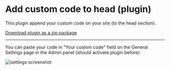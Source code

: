 # Add custom code to head (plugin)
This plugin append your custom code on your site (to the head section).

[Download plugin as a zip package](https://github.com/Ivankalachikov/wp-plugin-add-custom-code-to-head/raw/main/add-custom-code-to-head.zip)

---

You can paste your code in "Your custom code" field on the General Settings page in the Admin panel (should activate plugin before):

![settings screenshot](https://i.imgur.com/S8KVk7m.png)

